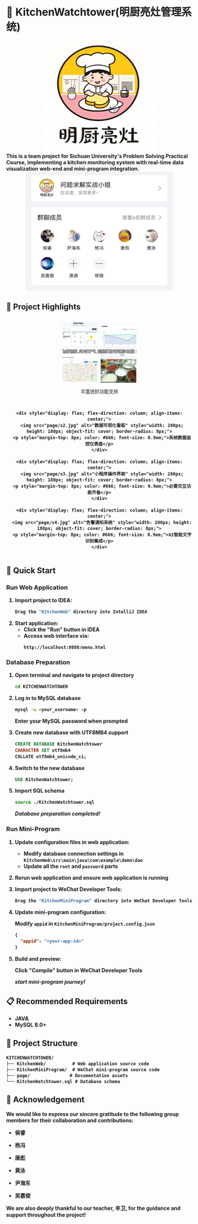 
# 🌻 KitchenWatchtower(明厨亮灶管理系统)
<div align="center">
<img src="page/logo.png" alt="System Architecture" width="300" height="300">
</div>
<b>
  This is a team project for Sichuan University's Problem Solving Practical Course, implementing a kitchen monitoring system with real-time data visualization web-end and mini-program integration.
<b>

<div align="center">
   
  <img src="page/Composition.jpg" alt="System Architecture" width="400" height="320">
</div>

## 📸 Project Highlights
<div align="center">
  <div style="display: flex; gap: 15px; justify-content: center; flex-wrap: wrap;">
    <div style="display: flex; flex-direction: column; align-items: center;">
      <img src="page/s1.jpg" alt="系统实时监控界面" style="width: 200px; height: 180px; object-fit: cover; border-radius: 8px;">
      <p style="margin-top: 8px; color: #666; font-size: 0.9em;">丰富进阶功能支持</p>
    </div>

    <div style="display: flex; flex-direction: column; align-items: center;">
      <img src="page/s2.jpg" alt="数据可视化看板" style="width: 200px; height: 180px; object-fit: cover; border-radius: 8px;">
      <p style="margin-top: 8px; color: #666; font-size: 0.9em;">系统数据监控仪表盘</p>
    </div>

    <div style="display: flex; flex-direction: column; align-items: center;">
      <img src="page/s3.jpg" alt="小程序操作界面" style="width: 200px; height: 180px; object-fit: cover; border-radius: 8px;">
      <p style="margin-top: 8px; color: #666; font-size: 0.9em;">必要交互功能齐备</p>
    </div>

    <div style="display: flex; flex-direction: column; align-items: center;">
      <img src="page/s4.jpg" alt="告警通知系统" style="width: 200px; height: 180px; object-fit: cover; border-radius: 8px;">
      <p style="margin-top: 8px; color: #666; font-size: 0.9em;">AI智能文字识别集成</p>
    </div>
  </div>
</div>

## 🚀 Quick Start

### Run Web Application
1. Import project to IDEA:
   ```bash
   Drag the "KitchenWeb" directory into IntelliJ IDEA
   ```
2. Start application:
   - Click the "Run" button in IDEA
   - Access web interface via:
     ```
     http://localhost:8080/menu.html
     ```

### Database Preparation
1. Open terminal and navigate to project directory
   ```bash
   cd KITCHENWATCHTOWER
   ```

2. Log in to MySQL database
   ```bash
   mysql -u <your_username> -p
   ```
   Enter your MySQL password when prompted

3. Create new database with UTF8MB4 support
   ```sql
   CREATE DATABASE KitchenWatchtower 
   CHARACTER SET utf8mb4 
   COLLATE utf8mb4_unicode_ci;
   ```

4. Switch to the new database
   ```sql
   USE KitchenWatchtower;
   ```

5. Import SQL schema
   ```bash
   source ./KitchenWatchtower.sql
   ```

   _Database preparation completed!_

### Run Mini-Program

1. Update configuration files in web application:
   - Modify database connection settings in `KitchenWeb\src\main\java\com\example\demo\dao`
   - Update all the `root` and `password` parts

2. Rerun web application and ensure web application is running 

3. Import project to WeChat Developer Tools:
   ```bash
   Drag the "KitchenMiniProgram" directory into WeChat Developer Tools
   ```

4. Update mini-program configuration:

   Modify `appid` in `KitchenMiniProgram/project.config.json`
     ```json
     {
       "appid": "<your-app-id>"
     }
     ```

5. Build and preview:
   
   Click "Compile" button in WeChat Developer Tools

   _start mini-program journey!_

## 📋 Recommended Requirements
- JAVA 
- MySQL 8.0+ 

## 📂 Project Structure
```
KITCHENWATCHTOWER/
├── KitchenWeb/          # Web application source code
├── KitchenMiniProgram/  # WeChat mini-program source code
├── page/               # Documentation assets
└── KitchenWatchtower.sql # Database schema
```

## 🌷 Acknowledgement

We would like to express our sincere gratitude to the following group members for their collaboration and contributions:

- 侯睿

- 杨冯

- 唐彪

- 黄泳

- 尹海东

- 吴嘉俊

We are also deeply thankful to our teacher, 辛卫, for the guidance and support throughout the project!